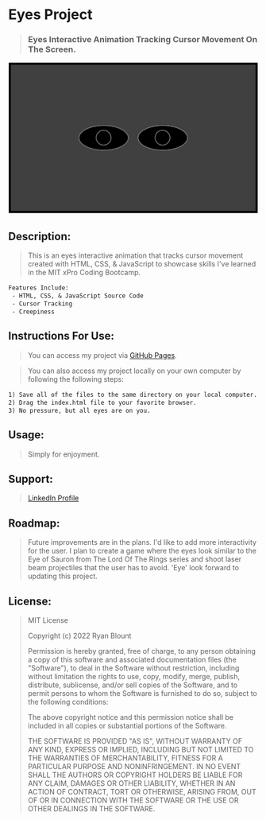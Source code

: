 # Eyes Project
> ### Eyes Interactive Animation Tracking Cursor Movement On The Screen.

![Eyes Project](Images/Eyes-Image.png "Eyes Project")
<!-- <img src="Images/Eyes-Image.png" alt="Eyes Project" width="1000" height="600"> -->

## Description:
> This is an eyes interactive animation that tracks cursor movement created with HTML, CSS, & JavaScript to showcase skills I've learned in the MIT xPro Coding Bootcamp.

    Features Include:
     - HTML, CSS, & JavaScript Source Code
     - Cursor Tracking
     - Creepiness
   
## Instructions For Use:
> You can access my project via [GitHub Pages](https://ryanblount-2.github.io/eyes-project/).

> You can also access my project locally on your own computer by following the following steps:    

    1) Save all of the files to the same directory on your local computer.
    2) Drag the index.html file to your favorite browser.
    3) No pressure, but all eyes are on you.   

## Usage:
> Simply for enjoyment.

## Support: 
> [LinkedIn Profile](https://linkedin.com/in/ryanblount2)  

## Roadmap:
> Future improvements are in the plans. I'd like to add more interactivity for the user. I plan to create a game where the eyes look similar to the Eye of Sauron from The Lord Of The Rings series and shoot laser beam projectiles that the user has to avoid. 'Eye' look forward to updating this project.

## License:
> MIT License
>
> Copyright (c) 2022 Ryan Blount
>
> Permission is hereby granted, free of charge, to any person obtaining a copy
> of this software and associated documentation files (the "Software"), to deal
> in the Software without restriction, including without limitation the rights
> to use, copy, modify, merge, publish, distribute, sublicense, and/or sell
> copies of the Software, and to permit persons to whom the Software is
> furnished to do so, subject to the following conditions:
>
> The above copyright notice and this permission notice shall be included in all
> copies or substantial portions of the Software.
>
> THE SOFTWARE IS PROVIDED "AS IS", WITHOUT WARRANTY OF ANY KIND, EXPRESS OR
> IMPLIED, INCLUDING BUT NOT LIMITED TO THE WARRANTIES OF MERCHANTABILITY,
> FITNESS FOR A PARTICULAR PURPOSE AND NONINFRINGEMENT. IN NO EVENT SHALL THE
> AUTHORS OR COPYRIGHT HOLDERS BE LIABLE FOR ANY CLAIM, DAMAGES OR OTHER
> LIABILITY, WHETHER IN AN ACTION OF CONTRACT, TORT OR OTHERWISE, ARISING FROM,
> OUT OF OR IN CONNECTION WITH THE SOFTWARE OR THE USE OR OTHER DEALINGS IN THE
> SOFTWARE.
